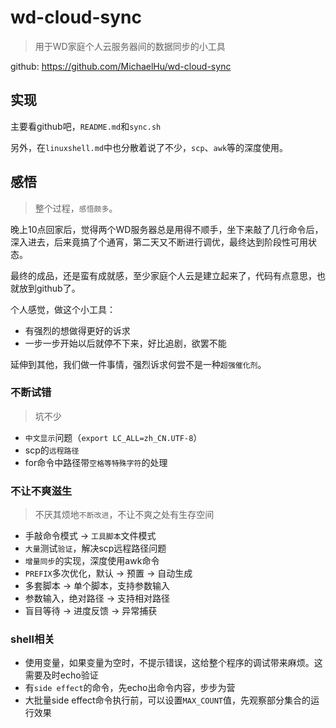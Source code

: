 # wd-cloud-sync

> 用于WD家庭个人云服务器间的数据同步的小工具

github: <https://github.com/MichaelHu/wd-cloud-sync>

## 实现

主要看github吧，`README.md`和`sync.sh`

另外，在`linuxshell.md`中也分散着说了不少，`scp`、`awk`等的深度使用。


## 感悟

> 整个过程，`感悟颇多`。

晚上10点回家后，觉得两个WD服务器总是用得不顺手，坐下来敲了几行命令后，深入进去，后来竟搞了个通宵，第二天又不断进行调优，最终达到阶段性可用状态。

最终的成品，还是蛮有成就感，至少家庭个人云是建立起来了，代码有点意思，也就放到github了。

个人感觉，做这个小工具：

* 有强烈的想做得更好的诉求
* 一步一步开始以后就停不下来，好比追剧，欲罢不能

延伸到其他，我们做一件事情，强烈诉求何尝不是一种`超强催化剂`。


### 不断试错

> 坑不少

* `中文显示`问题（`export LC_ALL=zh_CN.UTF-8`）
* scp的`远程路径`
* for命令中路径带`空格等特殊字符`的处理


### 不让不爽滋生

> 不厌其烦地`不断改进`，不让不爽之处有生存空间

* 手敲命令模式 -> `工具脚本`文件模式
* `大量`测试`验证`，解决scp远程路径问题
* `增量同步`的实现，深度使用awk命令
* `PREFIX`多次优化，默认 -> 预置 -> 自动生成
* 多套脚本 -> 单个脚本，支持参数输入
* 参数输入，绝对路径 -> 支持相对路径
* 盲目等待 -> 进度反馈 -> 异常捕获

    
### shell相关 

* 使用变量，如果变量为空时，不提示错误，这给整个程序的调试带来麻烦。这需要及时echo验证
* 有`side effect`的命令，先echo出命令内容，步步为营
* 大批量side effect命令执行前，可以设置`MAX_COUNT`值，先观察部分集合的运行效果


